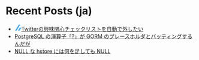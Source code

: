 # Recent Posts (ja)

<!--[START github.com/ikawaha/feedsnippet]--><!--[2022-02-20T12:33:02Z]-->
* ![](./icon/zenn.png)[Twitterの興味関心チェックリストを自動で外したい](https://zenn.dev/detsu/scraps/1b6285da72954a)
* [PostgreSQL の演算子「?」が GORM のプレースホルダとバッティングするんだが](https://zenn.dev/ikawaha/articles/20220113-bb7328a9f89925)
* [NULL な hstore には何を足しても NULL](https://zenn.dev/ikawaha/articles/20211222-faf856de926326)
<!--[END github.com/ikawaha/feedsnippet]-->

